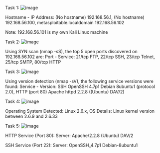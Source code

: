 Task 1:
![image](https://github.com/user-attachments/assets/8f2af06c-7f8e-4937-9b18-9b28ef876317)

Hostname - IP Address:
(No hostname)	192.168.56.1,
(No hostname)	192.168.56.100,
metasploitable.localdomain	192.168.56.102

Note:
192.168.56.101 is my own Kali Linux machine

Task 2:
![image](https://github.com/user-attachments/assets/fcf19b02-4712-4030-a256-053a99e7fe4f)

Using SYN scan (nmap -sS), the top 5 open ports discovered on 192.168.56.102 are:
Port - Service:
21/tcp	FTP,
22/tcp	SSH,
23/tcp	Telnet,
25/tcp	SMTP,
80/tcp	HTTP

Task 3:
![image](https://github.com/user-attachments/assets/2384e23e-95ce-4930-8b61-d3d369fa1b10)

Using version detection (nmap -sV), the following service versions were found:
Service	- Version:
SSH	OpenSSH 4.7p1 Debian 8ubuntu1 (protocol 2.0),
HTTP (port 80)	Apache httpd 2.2.8 ((Ubuntu) DAV/2)

Task 4:
![image](https://github.com/user-attachments/assets/8576937f-7a52-47a2-9054-158b7658c4a1)

Operating System Detected: Linux 2.6.x,
OS Details: Linux kernel version between 2.6.9 and 2.6.33

Task 5:
![image](https://github.com/user-attachments/assets/fe9a0de9-b70d-4d07-84d0-84677cdb7dd3)

HTTP Service (Port 80):
Server: Apache/2.2.8 (Ubuntu) DAV/2

SSH Service (Port 22):
Server: OpenSSH_4.7p1 Debian-8ubuntu1
